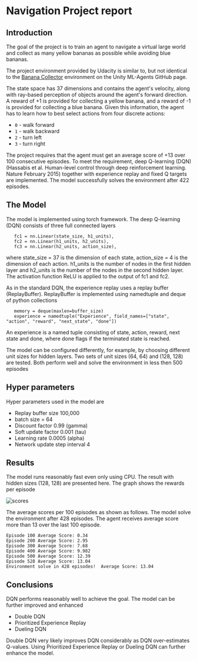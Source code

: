 # Navigation Project report


## Introduction

The goal of the project is to train an agent to navigate a virtual large world and collect as many yellow bananas as possible while avoiding blue bananas. 

The project environment provided by Udacity is similar to, but not identical to the [Banana Collector](https://github.com/Unity-Technologies/ml-agents/blob/master/docs/Learning-Environment-Examples.md#banana-collector) environment on the Unity ML-Agents GitHub page.

The state space has 37 dimensions and contains the agent's velocity, along with ray-based perception of objects around the agent's forward direction. A reward of +1 is provided for collecting a yellow banana, and a reward of -1 is provided for collecting a blue banana. Given this information, the agent has to learn how to best select actions from four discrete actions:

- `0` - walk forward
- `1` - walk backward
- `2` - turn left
- `3` - turn right

The project requires that the agent must get an average score of +13 over 100 consecutive episodes. To meet the requirement, deep Q-learning (DQN) (Hassabis et al. Human-level control through deep reinforcement learning. Nature February 2015) together with experience replay and fixed Q targets are implemented. The model successfully solves the environment after 422 episodes.

## The Model

The model is implemented using torch framework.  The deep Q-learning (DQN) consists of three full connected layers

```
   fc1 = nn.Linear(state_size, h1_units),
   fc2 = nn.Linear(h1_units, h2_units),
   fc3 = nn.Linear(h2_units, action_size),
```
where state_size = 37 is the dimension of each state, action_size = 4 is the dimension of each action. h1_units is the number of nodes in the first hidden layer and h2_units is the number of the nodes in the second hidden layer. The activation function ReLU is applied to the output of fc1 and fc2. 

As in the standard DQN, the experience replay uses a replay buffer (ReplayBuffer). ReplayBuffer is implemented using namedtuple and deque of python collections

```
   memory = deque(maxlen=buffer_size) 
   experience = namedtuple("Experience", field_names=["state", "action", "reward", "next_state", "done"])
```
An experience is a named tuple consisting of state, action, reward, next state and done, where done flags if the terminated state is reached. 

The model can be configured differently, for example,  by choosing different unit sizes for hidden layers. Two sets of unit sizes (64, 64) and (128, 128) are tested. Both perform well and solve the environment in less then 500 episodes

## Hyper parameters

Hyper parameters used in the model are 

* Replay buffer size 100,000 
* batch size = 64
* Discount factor 0.99 (gamma)
* Soft update factor 0.001 (tau)
* Learning rate 0.0005 (alpha)
* Network update step interval 4

## Results
The model runs reasonably fast even only using CPU. The result with hidden sizes (128, 128) are presented here. The graph shows the rewards per episode 

![scores](scores.jpg)

The average scores per 100 episodes as shown as follows. The model solve the environment after 428 episodes. The agent receives average score more than 13 over the last 100 episode.  

```
Episode 100	Average Score: 0.34
Episode 200	Average Score: 2.95
Episode 300	Average Score: 7.68
Episode 400	Average Score: 9.982
Episode 500	Average Score: 12.39
Episode 528	Average Score: 13.04
Environment solve in 428 episodes!	Average Score: 13.04
```

## Conclusions

DQN performs reasonably well to achieve the goal. The model can be further improved and enhanced 

* Double DQN
* Prioritized Experience Replay
* Dueling DQN

Double DQN very likely improves DQN considerably as DQN over-estimates Q-values. Using Prioritized Experience Replay or Dueling DQN can further enhance the model. 



